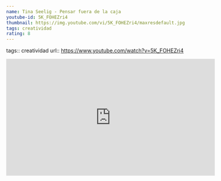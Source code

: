 ```yaml
---
name: Tina Seelig - Pensar fuera de la caja
youtube-id: 5K_FOHEZri4
thumbnail: https://img.youtube.com/vi/5K_FOHEZri4/maxresdefault.jpg
tags: creatividad
rating: 8
---
```

tags:: creatividad
url:: https://www.youtube.com/watch?v=5K_FOHEZri4

<iframe width='560' height='315' src='https://www.youtube.com/embed/5K_FOHEZri4' title='YouTube video player' frameborder='0' allow='accelerometer; autoplay; clipboard-write; encrypted-media; gyroscope; picture-in-picture; web-share' allowfullscreen></iframe>


